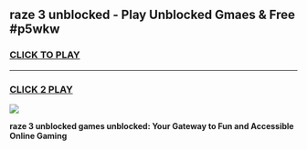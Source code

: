 
## raze 3 unblocked - Play Unblocked Gmaes & Free #p5wkw
<h3>
<a href="https://news.freeplayer.one?title=raze_3_unblocked&ref=03M">CLICK TO PLAY</a></h3>
<hr>

<h3>
<a href="https://news.freeplayer.one?title=raze_3_unblocked&ref=03M">CLICK 2 PLAY</a>
  
</h3>

<a href="https://news.freeplayer.one?title=raze_3_unblocked&ref=03M"><img src="https://clearcache.store/games.png"></a>


**raze 3 unblocked games unblocked: Your Gateway to Fun and Accessible Online Gaming**
